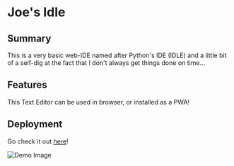 # Joe's Idle

## Summary

This is a very basic web-IDE named after Python's IDE (IDLE) and a little bit of a self-dig at the fact that I don't always get things done on time...

## Features

This Text Editor can be used in browser, or installed as a PWA!

## Deployment
Go check it out [here](https://joes-idle-production.up.railway.app/)!

![Demo Image](https://user-images.githubusercontent.com/1021647/201201311-171535d5-40e9-4b76-8f87-297e3dd8b894.png)

